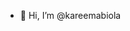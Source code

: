 - 👋 Hi, I’m @kareemabiola

<!---
kareemabiola/kareemabiola is a ✨ special ✨ repository because its `README.md` (this file) appears on your GitHub profile.
You can click the Preview link to take a look at your changes.
--->
